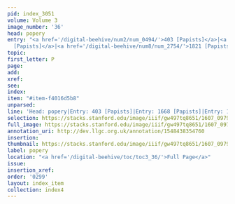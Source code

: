 ```yaml
---
pid: index_3051
volume: Volume 3
image_number: '36'
head: popery
entry: "<a href='/digital-beehive/num2/num_0494/'>403 [Papists]</a>|<a href='/digital-beehive/num7/num_2559/'>1668
  [Papists]</a>|<a href='/digital-beehive/num8/num_2754/'>1821 [Papists]</a>"
topic:
first_letter: P
page:
add:
xref:
see:
index:
item: "#item-f4016d5b8"
unparsed:
line: 'Head: popery|Entry: 403 [Papists]|Entry: 1668 [Papists]|Entry: 1821 [Papists]|#item-f4016d5b8'
selection: https://stacks.stanford.edu/image/iiif/gw497tq8651/1607_0979/1187,584,733,168/full/0/default.jpg
full_image: https://stacks.stanford.edu/image/iiif/gw497tq8651/1607_0979/full/full/0/default.jpg
annotation_uri: http://dev.llgc.org.uk/annotation/1548438354760
insertion:
thumbnail: https://stacks.stanford.edu/image/iiif/gw497tq8651/1607_0979/1187,584,733,168/150,/0/default.jpg
label: popery
location: "<a href='/digital-beehive/toc/toc3_36/'>Full Page</a>"
issue:
insertion_xref:
order: '0299'
layout: index_item
collection: index4
---
```

